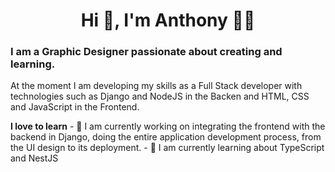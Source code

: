 <h1 align='center'> Hi 👋, I'm Anthony 👩‍💻 </h1>
<h3>I am a <b>Graphic Designer</b> passionate about creating and learning.</h3>

<p>
At the moment I am developing my skills as a Full Stack developer with technologies such as Django and NodeJS in the Backen and HTML, CSS and JavaScript in the Frontend.
</p>
<b align='center'>I love to learn</b> 
- 🔭 I am currently working on integrating the frontend with the backend in Django, doing the entire application development process, from the UI design to its deployment.
- 🌱 I am currently learning about TypeScript and NestJS
<!--
**TonyLuque/TonyLuque** is a ✨ _special_ ✨ repository because its `README.md` (this file) appears on your GitHub profile.

Here are some ideas to get you started:

- 🔭 I’m currently working on ...
- 🌱 I’m currently learning ...
- 👯 I’m looking to collaborate on ...
- 🤔 I’m looking for help with ...
- 💬 Ask me about ...
- 📫 How to reach me: ...
- 😄 Pronouns: ...
- ⚡ Fun fact: ...
-->
